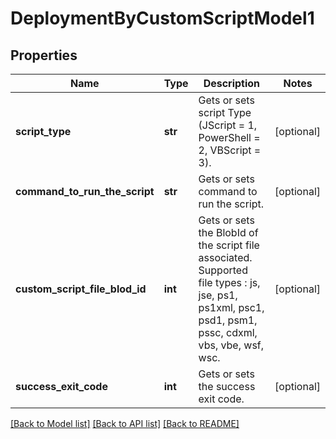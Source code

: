 # DeploymentByCustomScriptModel1

## Properties
Name | Type | Description | Notes
------------ | ------------- | ------------- | -------------
**script_type** | **str** | Gets or sets script Type (JScript &#x3D; 1, PowerShell &#x3D; 2, VBScript &#x3D; 3). | [optional] 
**command_to_run_the_script** | **str** | Gets or sets command to run the script. | [optional] 
**custom_script_file_blod_id** | **int** | Gets or sets the BlobId of the script file associated.  Supported file types : js, jse, ps1, ps1xml, psc1, psd1, psm1, pssc, cdxml, vbs, vbe, wsf, wsc. | [optional] 
**success_exit_code** | **int** | Gets or sets the success exit code. | [optional] 

[[Back to Model list]](../README.md#documentation-for-models) [[Back to API list]](../README.md#documentation-for-api-endpoints) [[Back to README]](../README.md)



